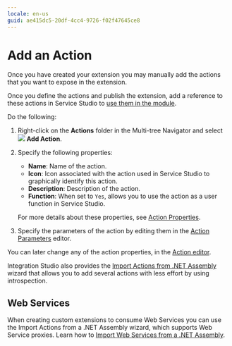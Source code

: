 ```yaml
---
locale: en-us
guid: ae415dc5-20df-4cc4-9726-f02f47645ce8
---
```


# Add an Action

Once you have created your extension you may manually add the actions that you want to expose in the extension.

Once you define the actions and publish the extension, add a reference to these actions in Service Studio to [use them in the module](<../extension-life-cycle/extension-use.md>).

Do the following:

1. Right-click on the **Actions** folder in the Multi-tree Navigator and select ![](images/action.gif) **Add Action**.

1. Specify the following properties:

    * **Name**: Name of the action.
    * **Icon**: Icon associated with the action used in Service Studio to graphically identify this action.
    * **Description**: Description of the action.
    * **Function**: When set to `Yes`, allows you to use the action as a user function in Service Studio.

    For more details about these properties, see [Action Properties](<../../../ref/integration-studio/element-property/action.md>).

1. Specify the parameters of the action by editing them in the [Action Parameters](<action-parameter.md>) editor.

You can later change any of the action properties, in the [Action editor](<../../../ref/integration-studio/editor/action.md#import-details>).

Integration Studio also provides the [Import Actions from .NET Assembly](<net-assembly-import-action.md>) wizard that allows you to add several actions with less effort by using introspection.

## Web Services

When creating custom extensions to consume Web Services you can use the Import Actions from a .NET Assembly wizard, which supports Web Service proxies. Learn how to [Import Web Services from a .NET Assembly](<net-assembly-import-web-service.md>).
